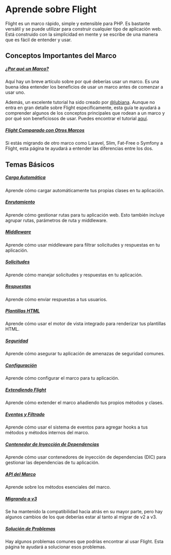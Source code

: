 # Aprende sobre Flight

Flight es un marco rápido, simple y extensible para PHP. Es bastante versátil y se puede utilizar para construir cualquier tipo de aplicación web. 
Está construido con la simplicidad en mente y se escribe de una manera que es fácil de entender y usar.

## Conceptos Importantes del Marco

##### [¿Por qué un Marco?](/learn/why-frameworks)

Aquí hay un breve artículo sobre por qué deberías usar un marco. Es una buena idea entender los beneficios de usar un marco antes de comenzar a usar uno.

Además, un excelente tutorial ha sido creado por [@lubiana](https://git.php.fail/lubiana). Aunque no entra en gran detalle sobre Flight específicamente, 
esta guía te ayudará a comprender algunos de los conceptos principales que rodean a un marco y por qué son beneficiosos de usar. 
Puedes encontrar el tutorial [aquí](https://git.php.fail/lubiana/no-framework-tutorial/src/branch/master/README.md).

##### [Flight Comparado con Otros Marcos](/learn/flight-vs-another-framework)
Si estás migrando de otro marco como Laravel, Slim, Fat-Free o Symfony a Flight, esta página te ayudará a entender las diferencias entre los dos.

## Temas Básicos

##### [Carga Automática](/learn/autoloading)

Aprende cómo cargar automáticamente tus propias clases en tu aplicación.

##### [Enrutamiento](/learn/routing)

Aprende cómo gestionar rutas para tu aplicación web. Esto también incluye agrupar rutas, parámetros de ruta y middleware.

##### [Middleware](/learn/middleware)

Aprende cómo usar middleware para filtrar solicitudes y respuestas en tu aplicación.

##### [Solicitudes](/learn/requests)

Aprende cómo manejar solicitudes y respuestas en tu aplicación.

##### [Respuestas](/learn/responses)

Aprende cómo enviar respuestas a tus usuarios.

##### [Plantillas HTML](/learn/templates)

Aprende cómo usar el motor de vista integrado para renderizar tus plantillas HTML.

##### [Seguridad](/learn/security)

Aprende cómo asegurar tu aplicación de amenazas de seguridad comunes.

##### [Configuración](/learn/configuration)

Aprende cómo configurar el marco para tu aplicación.

##### [Extendiendo Flight](/learn/extending)

Aprende cómo extender el marco añadiendo tus propios métodos y clases.

##### [Eventos y Filtrado](/learn/filtering)

Aprende cómo usar el sistema de eventos para agregar hooks a tus métodos y métodos internos del marco.

##### [Contenedor de Inyección de Dependencias](/learn/dependency-injection-container)

Aprende cómo usar contenedores de inyección de dependencias (DIC) para gestionar las dependencias de tu aplicación.

##### [API del Marco](/learn/api)

Aprende sobre los métodos esenciales del marco.

##### [Migrando a v3](/learn/migrating-to-v3)
Se ha mantenido la compatibilidad hacia atrás en su mayor parte, pero hay algunos cambios de los que deberías estar al tanto al migrar de v2 a v3.

##### [Solución de Problemas](/learn/troubleshooting)
Hay algunos problemas comunes que podrías encontrar al usar Flight. Esta página te ayudará a solucionar esos problemas.